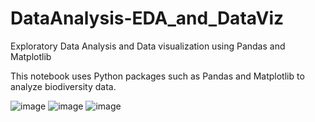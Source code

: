 # DataAnalysis-EDA_and_DataViz
Exploratory Data Analysis and Data visualization using Pandas and Matplotlib

This notebook uses Python packages such as Pandas and Matplotlib to analyze biodiversity data.

![image](https://github.com/YifanCMD/DataAnalysis-EDA_and_DataViz/assets/96324028/4e6d48f0-3faa-43fc-8c33-2e200d3c8b0f)
![image](https://github.com/YifanCMD/DataAnalysis-EDA_and_DataViz/assets/96324028/efbb2b2d-9f21-4bb8-8923-31509c969d10)
![image](https://github.com/YifanCMD/DataAnalysis-EDA_and_DataViz/assets/96324028/1276c382-56b1-4a97-87b7-cd8b05ed2043)

